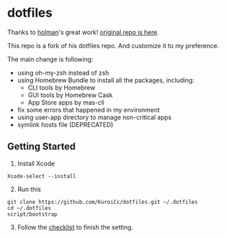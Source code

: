 # dotfiles

Thanks to [holman](https://github.com/holman)'s great work! [original repo is here](https://github.com/holman/dotfiles).

This repo is a fork of his dotfiles repo. And customize it to my preference.

The main change is following:
  - using oh-my-zsh instead of zsh
  - using Homebrew Bundle to install all the packages, including:
    - CLI tools by Homebrew
    - GUI tools by Homebrew Cask
    - App Store apps by mas-cli
  - fix some errors that happened in my environment
  - using user-app directory to manage non-critical apps
  - symlink hosts file (DEPRECATED)

## Getting Started
1. Install Xcode
```shell
Xcode-select --install
```
2. Run this
```shell
git clone https://github.com/KuroiCc/dotfiles.git ~/.dotfiles
cd ~/.dotfiles
script/bootstrap
```
3. Follow the [checklist](macos/setting-checklist.md) to finish the setting.

